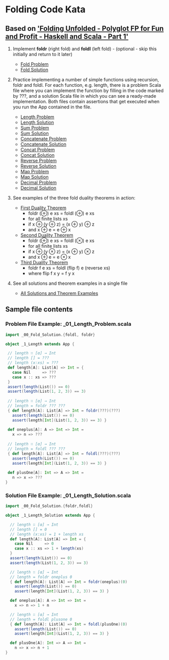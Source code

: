 
# Folding Code Kata

## Based on ['Folding Unfolded - Polyglot FP for Fun and Profit - Haskell and Scala - Part 1'](https://www.slideshare.net/pjschwarz/folding-unfolded-polyglot-fp-for-fun-and-profit-haskell-and-scala)

1. Implement **foldr** (right fold) and **foldl** (left fold) - (optional - skip this initially and return to it later)
   * [Fold Problem](https://github.com/philipschwarz/folding-code-kata-scala/blob/master/src/main/scala/_00_Fold_Problem.scala)
   * [Fold Solution](https://github.com/philipschwarz/folding-code-kata-scala/blob/master/src/main/scala/_00_Fold_Solution.scala)
2. Practice implementing a number of simple functions using recursion, foldr and foldl. For each function, e.g. length, there is a problem Scala file where you can implement the function by filling in the code marked by ???, and a solution Scala file in which you can see a ready-made implementation. Both files contain assertions that get executed when you run the App contained in the file. 
   * [Length Problem](https://github.com/philipschwarz/folding-code-kata-scala/blob/master/src/main/scala/_01_Length_Problem.scala)
   * [Length Solution](https://github.com/philipschwarz/folding-code-kata-scala/blob/master/src/main/scala/_01_Length_Solution.scala)
   * [Sum Problem](https://github.com/philipschwarz/folding-code-kata-scala/blob/master/src/main/scala/_02_Sum_Problem.scala)
   * [Sum Solution](https://github.com/philipschwarz/folding-code-kata-scala/blob/master/src/main/scala/_02_Sum_Solution.scala)
   * [Concatenate Problem](https://github.com/philipschwarz/folding-code-kata-scala/blob/master/src/main/scala/_03_Concatenate_Problem.scala)
   * [Concatenate Solution](https://github.com/philipschwarz/folding-code-kata-scala/blob/master/src/main/scala/_03_Concatenate_Solution.scala)
   * [Concat Problem](https://github.com/philipschwarz/folding-code-kata-scala/blob/master/src/main/scala/_04_Concat_Problem.scala)
   * [Concat Solution](https://github.com/philipschwarz/folding-code-kata-scala/blob/master/src/main/scala/_04_Concat_Solution.scala)
   * [Reverse Problem](https://github.com/philipschwarz/folding-code-kata-scala/blob/master/src/main/scala/_05_Reverse_Problem.scala)
   * [Reverse Solution](https://github.com/philipschwarz/folding-code-kata-scala/blob/master/src/main/scala/_05_Reverse_Solution.scala)
   * [Map Problem](https://github.com/philipschwarz/folding-code-kata-scala/blob/master/src/main/scala/_06_Map_Problem.scala)
   * [Map Solution](https://github.com/philipschwarz/folding-code-kata-scala/blob/master/src/main/scala/_06_Map_Solution.scala)
   * [Decimal Problem](https://github.com/philipschwarz/folding-code-kata-scala/blob/master/src/main/scala/_07_Decimal_Problem.scala)
   * [Decimal Solution](https://github.com/philipschwarz/folding-code-kata-scala/blob/master/src/main/scala/_07_Decimal_Solution.scala)
3. See examples of the three fold duality theorems in action:                  
   * [First Duality Theorem](https://github.com/philipschwarz/folding-code-kata-scala/blob/master/src/main/scala/_08_First_Duality_Theorem.scala)
      * foldr (⊕) e xs = foldl (⊕) e xs 
      * for all finite lists xs
      * if x ⊕ (y ⊕ z)  = (x ⊕ y) ⊕ z 
      * and x ⊕ e = e ⊕ x
   * [Second Duality Theorem](https://github.com/philipschwarz/folding-code-kata-scala/blob/master/src/main/scala/_09_Second_Duality_Theorem.scala)
      * foldr (⊕) e xs = foldl (⊗) e xs 
      * for all finite lists xs
      * if x ⊕ (y ⊗ z)  = (x ⊕ y) ⊗ z 
      * and x ⊕ e = e ⊗ x
   * [Third Duality Theorem](https://github.com/philipschwarz/folding-code-kata-scala/blob/master/src/main/scala/_10_Third_Duality_Theorem.scala) 
      * foldr f e xs = foldl (flip f) e (reverse xs) 
      * where flip f x y = f y x                 
 
4. See all solutions and theorem examples in a single file

   * [All Solutions and Theorem Examples](https://github.com/philipschwarz/folding-code-kata-scala/blob/master/src/main/scala/_11_All_Solutions_and_Theorem_Examples.scala)
    
## Sample file contents
### Problem File Example: _01_Length_Problem.scala
 
 ```Scala
import _00_Fold_Solution.{foldl, foldr}

object _1_Length extends App {

  // length ∷ [α] → Int
  // length [] = ???
  // length (x:xs) = ???   
  def length[A]: List[A] => Int = {
    case Nil     => ???
    case x :: xs => ???
  }
  assert(length(List()) == 0)
  assert(length(List(1, 2, 3)) == 3)
  
  // length ∷ [α] → Int
  // length = foldr ??? ???
  { def length[A]: List[A] => Int = foldr(???)(???)
    assert(length(List()) == 0)
    assert(length[Int](List(1, 2, 3)) == 3) }
  
  def oneplus[A]: A => Int => Int =
    x => n => ???
  
  // length ∷ [α] → Int
  // length = foldl ??? ???
  { def length[A]: List[A] => Int = foldl(???)(???)
    assert(length(List()) == 0)
    assert(length[Int](List(1, 2, 3)) == 3) }
  
  def plusOne[A]: Int => A => Int =
    n => x => ???
}
 ```

### Solution File Example: _01_Length_Solution.scala

```Scala
import _00_Fold_Solution.{foldr,foldl}

object _1_Length_Solution extends App {

  // length ∷ [α] → Int
  // length [] = 0
  // length (x:xs) = 1 + length xs
  def length[A]: List[A] => Int = {
    case Nil     => 0
    case x :: xs => 1 + length(xs)
  }
  assert(length(List()) == 0)
  assert(length(List(1, 2, 3)) == 3)

  // length ∷ [α] → Int
  // length = foldr oneplus 0
  { def length[A]: List[A] => Int = foldr(oneplus)(0)
    assert(length(List()) == 0)
    assert(length[Int](List(1, 2, 3)) == 3) }

  def oneplus[A]: A => Int => Int =
    x => n => 1 + n

  // length ∷ [α] → Int
  // length = foldl plusone 0
  { def length[A]: List[A] => Int = foldl(plusOne)(0)
    assert(length(List()) == 0)
    assert(length[Int](List(1, 2, 3)) == 3) }

  def plusOne[A]: Int => A => Int =
    n => x => n + 1
}
```